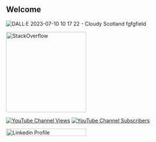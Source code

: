 ## Welcome

![DALL·E 2023-07-10 10 17 22 - Cloudy Scotland fgfgfield](https://github.com/Skorpinakos/Skorpinakos/assets/82767099/1e5b1af4-3315-4b88-a20b-d87a52affe26)



<a href="https://stackoverflow.com/users/11184186/ioannis-tsampras" target="_blank">
<img alt="StackOverflow"
src="https://stackoverflow-badge.vercel.app/?userID=11184186" style="width:220px;" />
</a>

[![YouTube Channel Views](https://img.shields.io/youtube/channel/views/UCpW5v4UH5RGYkC82Kr0hBGg)](https://www.youtube.com/@ioannis.tsampras) [![YouTube Channel Subscribers](https://img.shields.io/youtube/channel/subscribers/UCpW5v4UH5RGYkC82Kr0hBGg)](https://www.youtube.com/@ioannis.tsampras)


<a href="[https://stackoverflow.com/users/11184186/ioannis-tsampras](https://www.linkedin.com/in/ioannis-tsampras-b0272a24b)" target="_blank">
<img alt="Linkedin Profile"
src="https://img.shields.io/badge/LinkedIn-0077B5?style=for-the-badge&logo=linkedin&logoColor=white" style="width:220px;height:20px;" />
</a>


